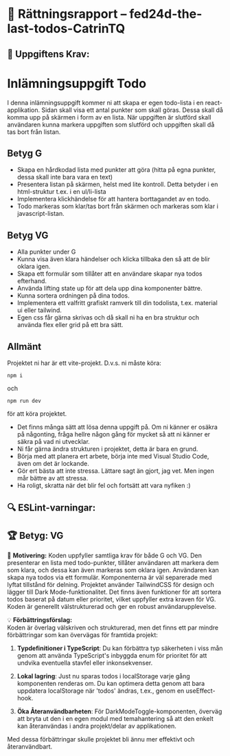 # 📌 Rättningsrapport – fed24d-the-last-todos-CatrinTQ

## 🎯 Uppgiftens Krav:
# Inlämningsuppgift Todo

I denna inlämningsuppgift kommer ni att skapa er egen todo-lista i en react-applikation.
Sidan skall visa ett antal punkter som skall göras. Dessa skall då komma upp på skärmen i form av en lista. När uppgiften är slutförd skall användaren kunna markera uppgiften som slutförd och uppgiften skall då tas bort från listan.

## Betyg G

- Skapa en hårdkodad lista med punkter att göra (hitta på egna punkter, dessa skall inte bara vara en text)
- Presentera listan på skärmen, helst med lite kontroll. Detta betyder i en html-struktur t.ex. i en ul/li-lista
- Implementera klickhändelse för att hantera borttagandet av en todo.
- Todo markeras som klar/tas bort från skärmen och markeras som klar i javascript-listan.

## Betyg VG

- Alla punkter under G
- Kunna visa även klara händelser och klicka tillbaka den så att de blir oklara igen.
- Skapa ett formulär som tillåter att en användare skapar nya todos efterhand.
- Använda lifting state up för att dela upp dina komponenter bättre.
- Kunna sortera ordningen på dina todos.
- Implementera ett valfritt grafiskt ramverk till din todolista, t.ex. material ui eller tailwind.
- Egen css får gärna skrivas och då skall ni ha en bra struktur och använda flex eller grid på ett bra sätt.

## Allmänt

Projektet ni har är ett vite-projekt. D.v.s. ni måste köra:

```shell
npm i
```

och

```shell
npm run dev 
```

för att köra projektet.

- Det finns många sätt att lösa denna uppgift på. Om ni känner er osäkra på någonting, fråga hellre någon gång för mycket så att ni känner er säkra på vad ni utvecklar.
- Ni får gärna ändra strukturen i projektet, detta är bara en grund.
- Börja med att planera ert arbete, börja inte med Visual Studio Code, även om det är lockande.
- Gör ert bästa att inte stressa. Lättare sagt än gjort, jag vet. Men ingen mår bättre av att stressa.
- Ha roligt, skratta när det blir fel och fortsätt att vara nyfiken :)


## 🔍 ESLint-varningar:


## 🏆 **Betyg: VG**
📌 **Motivering:** Koden uppfyller samtliga krav för både G och VG. Den presenterar en lista med todo-punkter, tillåter användaren att markera dem som klara, och dessa kan även markeras som oklara igen. Användaren kan skapa nya todos via ett formulär. Komponenterna är väl separerade med lyftat tillstånd för delning. Projektet använder TailwindCSS för design och lägger till Dark Mode-funktionalitet. Det finns även funktioner för att sortera todos baserat på datum eller prioritet, vilket uppfyller extra kraven för VG. Koden är generellt välstrukturerad och ger en robust användarupplevelse.

💡 **Förbättringsförslag:**  
Koden är överlag välskriven och strukturerad, men det finns ett par mindre förbättringar som kan övervägas för framtida projekt: 

1. **Typdefinitioner i TypeScript**: Du kan förbättra typ säkerheten i viss mån genom att använda TypeScript's inbyggda enum för prioritet för att undvika eventuella stavfel eller inkonsekvenser. 

2. **Lokal lagring**: Just nu sparas todos i localStorage varje gång komponenten renderas om. Du kan optimera detta genom att bara uppdatera localStorage när 'todos' ändras, t.ex., genom en useEffect-hook. 

3. **Öka Återanvändbarheten**: För DarkModeToggle-komponenten, överväg att bryta ut den i en egen modul med temahantering så att den enkelt kan återanvändas i andra projekt/delar av applikationen.

Med dessa förbättringar skulle projektet bli ännu mer effektivt och återanvändbart.